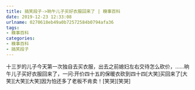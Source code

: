```yaml
---
title: 搞笑段子->晌午儿子买好衣服回来了 | 糗事百科
date: 2019-12-23 12:33:08
urlname: 0270618eb49a0b72572584b0794afa36
tags: 
- 糗事百科
categories:
- 糗事百科
- 搞笑段子
---
```

十三岁的儿子今天第一次独自去买衣服，出去之前媳妇左右交待怎么砍价，……晌午儿子买好衣服回来了，一问:开价四十五的保暖衣砍到四十四[大笑]买回来了[大笑][大笑][大笑]因为怕还多了老板不肯卖！[笑哭][笑哭]


